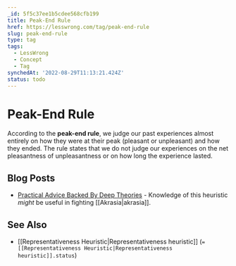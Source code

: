 ```yaml
---
_id: 5f5c37ee1b5cdee568cfb199
title: Peak-End Rule
href: https://lesswrong.com/tag/peak-end-rule
slug: peak-end-rule
type: tag
tags:
  - LessWrong
  - Concept
  - Tag
synchedAt: '2022-08-29T11:13:21.424Z'
status: todo
---
```


# Peak-End Rule

According to the **peak-end rule**, we judge our past experiences almost entirely on how they were at their peak (pleasant or unpleasant) and how they ended. The rule states that we do not judge our experiences on the net pleasantness of unpleasantness or on how long the experience lasted.

## Blog Posts

- [Practical Advice Backed By Deep Theories](http://lesswrong.com/lw/d4/practical_advice_backed_by_deep_theories/) \- Knowledge of this heuristic *might* be useful in fighting [[Akrasia|akrasia]].

## See Also

- [[Representativeness Heuristic|Representativeness heuristic]] (`= [[Representativeness Heuristic|Representativeness heuristic]].status`)
